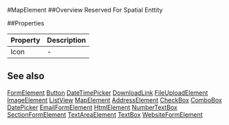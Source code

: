 #MapElement
##Overview
Reserved For Spatial Enttity


##Properties
<table class="table table-condensed table-bordered">
    <thead>
<tr>
<th>Property</th>
<th>Description</th>
</tr>
</thead>
<tbody>
<tr><td>Icon</td><td> - </td></tr>
</tbody></table>



## See also

[FormElement](FormElement.html)
[Button](Button.html)
[DateTimePicker](DateTimePicker.html)
[DownloadLink](DownloadLink.html)
[FileUploadElement](FileUploadElement.html)
[ImageElement](ImageElement.html)
[ListView](ListView.html)
[MapElement](MapElement.html)
[AddressElement](AddressElement.html)
[CheckBox](CheckBox.html)
[ComboBox](ComboBox.html)
[DatePicker](DatePicker.html)
[EmailFormElement](EmailFormElement.html)
[HtmlElement](HtmlElement.html)
[NumberTextBox](NumberTextBox.html)
[SectionFormElement](SectionFormElement.html)
[TextAreaElement](TextAreaElement.html)
[TextBox](TextBox.html)
[WebsiteFormElement](WebsiteFormElement.html)